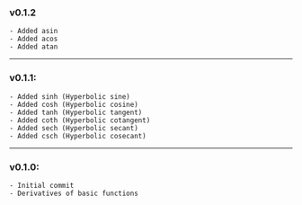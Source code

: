 ### v0.1.2
    - Added asin 
    - Added acos
    - Added atan

------------------

### v0.1.1:
    - Added sinh (Hyperbolic sine)
    - Added cosh (Hyperbolic cosine)
    - Added tanh (Hyperbolic tangent)
    - Added coth (Hyperbolic cotangent)
    - Added sech (Hyperbolic secant)
    - Added csch (Hyperbolic cosecant)

-----------------

### v0.1.0: 
    - Initial commit
    - Derivatives of basic functions